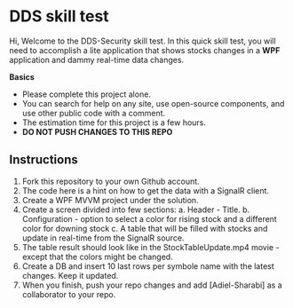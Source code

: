 # DDS skill test

Hi, Welcome to the DDS-Security skill test. 
In this quick skill test, you will need to accomplish a lite application that shows stocks changes in a **WPF** application and dammy real-time data changes. 

**Basics**

 - Please complete this project alone. 
 - You can search for help on any site, use open-source components, and use other public code with a comment. 
 - The estimation time for this project is a few hours. 
 - **DO NOT PUSH CHANGES TO THIS REPO**
 
 ## Instructions
 1. Fork this repository to your own Github account. 
 2. The code here is a hint on how to get the data with a SignalR client. 
 3. Create a WPF MVVM project under the solution. 
 4. Create  a screen divided into few sections: 
       a. Header - Title.
       b. Configuration - option to select a color for rising stock and a different color for downing stock
       c. A table that will be filled with stocks and update in real-time from the SignalR source. 
5. The table result should look like in the StockTableUpdate.mp4 movie - except that the colors might be changed. 
6. Create a DB and insert 10 last rows per symbole name with the latest changes. Keep it updated. 
7. When you finish, push your repo changes and add [Adiel-Sharabi]  as a collaborator to your repo. 
 
